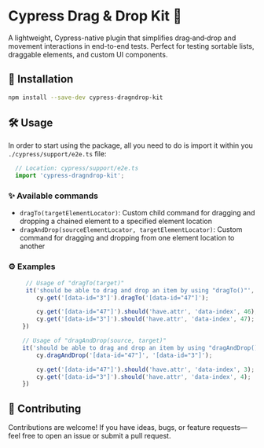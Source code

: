 # Cypress Drag & Drop Kit 🧩

A lightweight, Cypress-native plugin that simplifies drag‑and‑drop and movement interactions in end-to-end tests. Perfect for testing sortable lists, draggable elements, and custom UI components.


## 🚀 Installation

```bash
npm install --save-dev cypress-dragndrop-kit
```

## 🛠 Usage

In order to start using the package, all you need to do is import it within you `./cypress/support/e2e.ts` file:

```typescript
  // Location: cypress/support/e2e.ts
  import 'cypress-dragndrop-kit';
```

### ✨ Available commands

- `dragTo(targetElementLocator)`: Custom child command for dragging and dropping a chained element to a specified element location
- `dragAndDrop(sourceElementLocator, targetElementLocator)`: Custom command for dragging and dropping from one element location to another 

### ⚙️ Examples

```typescript
     // Usage of "dragTo(target)"
     it('should be able to drag and drop an item by using "dragTo()"', () => {
        cy.get('[data-id="3"]').dragTo('[data-id="47"]');

        cy.get('[data-id="47"]').should('have.attr', 'data-index', 46);
        cy.get('[data-id="3"]').should('have.attr', 'data-index', 47);
    })

    // Usage of "dragAndDrop(source, target)"
    it('should be able to drag and drop an item by using "dragAndDrop()"', () => {
        cy.dragAndDrop('[data-id="47"]', '[data-id="3"]');

        cy.get('[data-id="47"]').should('have.attr', 'data-index', 3);
        cy.get('[data-id="3"]').should('have.attr', 'data-index', 4);
    })
```

## 🤝 Contributing

Contributions are welcome! If you have ideas, bugs, or feature requests—feel free to open an issue or submit a pull request.